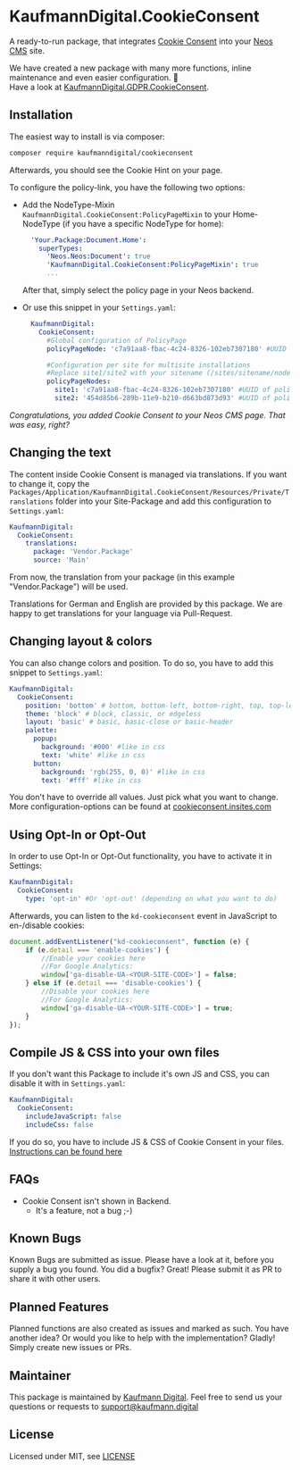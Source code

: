 KaufmannDigital.CookieConsent
=============================

A ready-to-run package, that integrates [Cookie Consent](https://cookieconsent.insites.com/) into your [Neos CMS](https://www.neos.io) site.  

We have created a new package with many more functions, inline maintenance and even easier configuration. 🎉  
Have a look at [KaufmannDigital.GDPR.CookieConsent](https://github.com/KaufmannDigital/KaufmannDigital.CookieConsent).


Installation
------------

The easiest way to install is via composer:

```bash
composer require kaufmanndigital/cookieconsent
```

Afterwards, you should see the Cookie Hint on your page.

To configure the policy-link, you have the following two options:

* Add the NodeType-Mixin `KaufmannDigital.CookieConsent:PolicyPageMixin` to your Home-NodeType (if you have a specific NodeType for home):

  ```yaml
    'Your.Package:Document.Home':
      superTypes:
        'Neos.Neos:Document': true
        'KaufmannDigital.CookieConsent:PolicyPageMixin': true
        ...
  ```

  After that, simply select the policy page in your Neos backend.

* Or use this snippet in your `Settings.yaml`:

  ```yaml
    KaufmannDigital:
      CookieConsent:
        #Global configuration of PolicyPage
        policyPageNode: 'c7a91aa8-fbac-4c24-8326-102eb7307180' #UUID of global page you want to link

        #Configuration per site for multisite installations
        #Replace site1/site2 with your sitename (/sites/sitename/node-a2ufd/.../)
        policyPageNodes:
          site1: 'c7a91aa8-fbac-4c24-8326-102eb7307180' #UUID of policy-page for /sites/site1
          site2: '454d85b6-289b-11e9-b210-d663bd873d93' #UUID of policy-page for /sites/site2
  ```

_Congratulations, you added Cookie Consent to your Neos CMS page. That was easy, right?_


Changing the text
-----------------

The content inside Cookie Consent is managed via translations. If you want to change it, copy the `Packages/Application/KaufmannDigital.CookieConsent/Resources/Private/Translations` folder into your Site-Package and add this configuration to `Settings.yaml`:

```yaml
KaufmannDigital:
  CookieConsent:
    translations:
      package: 'Vendor.Package'
      source: 'Main'
```

From now, the translation from your package (in this example "Vendor.Package") will be used.

Translations for German and English are provided by this package. We are happy to get translations for your language via Pull-Request.

Changing layout & colors
------------------------

You can also change colors and position. To do so, you have to add this snippet to `Settings.yaml`:

```yaml
KaufmannDigital:
  CookieConsent:
    position: 'bottom' # bottom, bottom-left, bottom-right, top, top-left or top-right
    theme: 'block' # block, classic, or edgeless
    layout: 'basic' # basic, basic-close or basic-header
    palette:
      popup:
        background: '#000' #like in css
        text: 'white' #like in css
      button:
        background: 'rgb(255, 0, 0)' #like in css
        text: '#fff' #like in css
```

You don't have to override all values. Just pick what you want to change. More configuration-options can be found at [cookieconsent.insites.com](https://cookieconsent.insites.com)


Using Opt-In or Opt-Out
-----------------------

In order to use Opt-In or Opt-Out functionality, you have to activate it in Settings:

```yaml
KaufmannDigital:
  CookieConsent:
    type: 'opt-in' #Or 'opt-out' (depending on what you want to do)
```

Afterwards, you can listen to the `kd-cookieconsent` event in JavaScript to en-/disable cookies:

```javascript
document.addEventListener("kd-cookieconsent", function (e) {
    if (e.detail === 'enable-cookies') {
        //Enable your cookies here
        //For Google Analytics:
        window['ga-disable-UA-<YOUR-SITE-CODE>'] = false;
    } else if (e.detail === 'disable-cookies') {
        //Disable your cookies here
        //For Google Analytics:
        window['ga-disable-UA-<YOUR-SITE-CODE>'] = true;
    }
});
```

Compile JS & CSS into your own files
------------------------------------

If you don't want this Package to include it's own JS and CSS, you can disable it with in `Settings.yaml`:

```yaml
KaufmannDigital:
  CookieConsent:
    includeJavaScript: false
    includeCss: false
```

If you do so, you have to include JS & CSS of Cookie Consent in your files. [Instructions can be found here](https://github.com/insites/cookieconsent/#installation)


FAQs
----
* Cookie Consent isn't shown in Backend.
  * It's a feature, not a bug ;-)


Known Bugs
----------
Known Bugs are submitted as issue. Please have a look at it, before you supply a bug you found.
You did a bugfix? Great! Please submit it as PR to share it with other users.

Planned Features
----------------
Planned functions are also created as issues and marked as such.
You have another idea? Or would you like to help with the implementation? Gladly! Simply create new issues or PRs.

Maintainer
----------
This package is maintained by [Kaufmann Digital](https://www.kaufmann.digital).
Feel free to send us your questions or requests to [support@kaufmann.digital](mailto:support@kaufmann.digital)

License
-------
Licensed under MIT, see [LICENSE](LICENSE)

